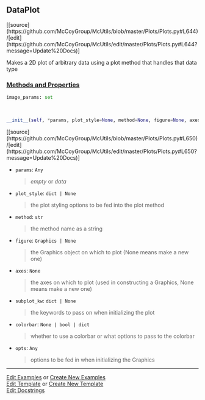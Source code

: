 ## <a id="McUtils.Plots.Plots.DataPlot">DataPlot</a> 
<div class="docs-source-link" markdown="1">
[[source](https://github.com/McCoyGroup/McUtils/blob/master/Plots/Plots.py#L644)/[edit](https://github.com/McCoyGroup/McUtils/edit/master/Plots/Plots.py#L644?message=Update%20Docs)]
</div>

Makes a 2D plot of arbitrary data using a plot method that handles that data type

<div class="collapsible-section">
 <div class="collapsible-section collapsible-section-header" markdown="1">
 
### <a class="collapse-link" data-toggle="collapse" href="#methods">Methods and Properties</a> <a class="float-right" data-toggle="collapse" href="#methods"><i class="fa fa-chevron-down"></i></a>

 </div>
 <div class="collapsible-section collapsible-section-body collapse" id="methods" markdown="1">

```python
image_params: set
```
<a id="McUtils.Plots.Plots.DataPlot.__init__" class="docs-object-method">&nbsp;</a> 
```python
__init__(self, *params, plot_style=None, method=None, figure=None, axes=None, subplot_kw=None, colorbar=None, **opts): 
```
<div class="docs-source-link" markdown="1">
[[source](https://github.com/McCoyGroup/McUtils/blob/master/Plots/Plots.py#L650)/[edit](https://github.com/McCoyGroup/McUtils/edit/master/Plots/Plots.py#L650?message=Update%20Docs)]
</div>


- `params`: `Any`
    >_empty_ or _data_
- `plot_style`: `dict | None`
    >the plot styling options to be fed into the plot method
- `method`: `str`
    >the method name as a string
- `figure`: `Graphics | None`
    >the Graphics object on which to plot (None means make a new one)
- `axes`: `None`
    >the axes on which to plot (used in constructing a Graphics, None means make a new one)
- `subplot_kw`: `dict | None`
    >the keywords to pass on when initializing the plot
- `colorbar`: `None | bool | dict`
    >whether to use a colorbar or what options to pass to the colorbar
- `opts`: `Any`
    >options to be fed in when initializing the Graphics

 </div>
</div>




___

[Edit Examples](https://github.com/McCoyGroup/McUtils/edit/gh-pages/ci/examples/McUtils/Plots/Plots/DataPlot.md) or 
[Create New Examples](https://github.com/McCoyGroup/McUtils/new/gh-pages/?filename=ci/examples/McUtils/Plots/Plots/DataPlot.md) <br/>
[Edit Template](https://github.com/McCoyGroup/McUtils/edit/gh-pages/ci/docs/McUtils/Plots/Plots/DataPlot.md) or 
[Create New Template](https://github.com/McCoyGroup/McUtils/new/gh-pages/?filename=ci/docs/templates/McUtils/Plots/Plots/DataPlot.md) <br/>
[Edit Docstrings](https://github.com/McCoyGroup/McUtils/edit/master/Plots/Plots.py#L644?message=Update%20Docs)